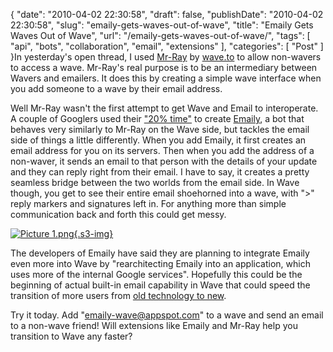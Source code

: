 {
    "date": "2010-04-02 22:30:58",
    "draft": false,
    "publishDate": "2010-04-02 22:30:58",
    "slug": "emaily-gets-waves-out-of-wave",
    "title": "Emaily Gets Waves Out of Wave",
    "url": "\/emaily-gets-waves-out-of-wave\/",
    "tags": [
        "api",
        "bots",
        "collaboration",
        "email",
        "extensions"
    ],
    "categories": [
        "Post"
    ]
}In yesterday's open thread, I used
[Mr-Ray](http://wave.to/projects/mr-ray) by [wave.to](http://wave.to) to
allow non-wavers to access a wave. Mr-Ray's real purpose is to be an
intermediary between Wavers and emailers. It does this by creating a
simple wave interface when you add someone to a wave by their email
address.

Well Mr-Ray wasn't the first attempt to get Wave and Email to
interoperate. A couple of Googlers used their ["20%
time"](http://en.wikipedia.org/wiki/Google#Innovation_Time_Off) to
create [Emaily](http://emaily.dlux.hu/), a bot that behaves very
similarly to Mr-Ray on the Wave side, but tackles the email side of
things a little differently. When you add Emaily, it first creates an
email address for you on its servers. Then when you add the address of a
non-waver, it sends an email to that person with the details of your
update and they can reply right from their email. I have to say, it
creates a pretty seamless bridge between the two worlds from the email
side. In Wave though, you get to see their entire email shoehorned into
a wave, with "&gt;" reply markers and signatures left in. For anything
more than simple communication back and forth this could get messy.

[![Picture
1.png](//turbo.geekorium.com.au/images/Picture%201.png){.s3-img}](http://emaily.dlux.hu/)

The developers of Emaily have said they are planning to integrate Emaily
even more into Wave by "rearchitecting Emaily into an application, which
uses more of the internal Google services". Hopefully this could be the
beginning of actual built-in email capability in Wave that could speed
the transition of more users from [old technology to
new](//the.geekorium.com.au/why-email-needs-replacing-or-why-wave-matters/).

Try it today. Add "emaily-wave@appspot.com" to a wave and send an email
to a non-wave friend! Will extensions like Emaily and Mr-Ray help you
transition to Wave any faster?